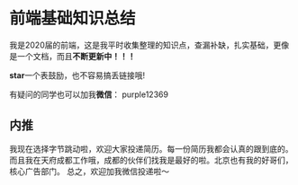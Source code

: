 # 前端基础知识总结

我是2020届的前端，这是我平时收集整理的知识点，查漏补缺，扎实基础，更像是一个文档，而且**不断更新中！！！**

**star**一个表鼓励，也不容易搞丢链接哦!

有疑问的同学也可以加我**微信**： purple12369

## 内推
我现在选择字节跳动啦，欢迎大家投递简历。每一份简历我都会认真的跟到底的。而且我在天府成都工作哦，成都的伙伴们找我是最好的啦。北京也有我的好哥们，核心广告部门。 总之，欢迎加我微信投递啦～
